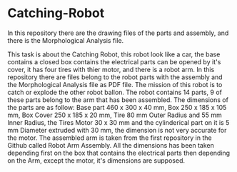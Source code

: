 # Catching-Robot
In this repository there are the drawing files of the parts and assembly, and there is the Morphological Analysis file. 

This task is about the Catching Robot, this robot look like a car, the base contains a closed box contains the electrical parts
can be opened by it's cover, it has four tires with thier motor, and there is a robot arm. In this repository there are files 
belong to the robot parts with the assembly and the Morphological Analysis file as PDF file. The mission of this robot is to catch
or explode the other robot ballon. The robot contains 14 parts, 9 of these parts belong to the arm that has been assembled. 
The dimensions of the parts are as follow: Base part 460 x 300 x 40 mm, Box 250 x 185 x 105 mm, Box Cover 250 x 185 x 20 mm, 
Tire 80 mm Outer Radius and 55 mm Inner Radius, the Tires Motor 30 x 30 mm and the cylinderical part on it is 5 mm Diameter extruded
with 30 mm, the dimension is not very accurate for the motor. The assembled arm is taken from the first repository in the Github 
called Robot Arm Assembly. All the dimensions has been taken depending first on the box that contains the electrical parts then 
depending on the Arm, except the motor, it's dimensions are supposed.
